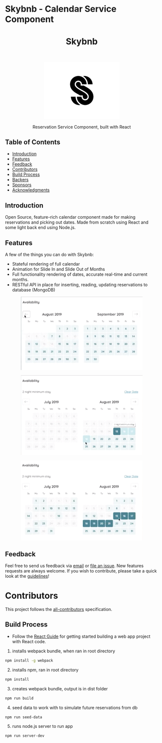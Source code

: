 # Skybnb - Calendar Service Component

<h1 align="center"> Skybnb </h1> <br>
<p align="center">
  <a href="https://gitpoint.co/">
    <img alt="GitPoint" title="SkyBnb" src="public/dist/logo.png" width="250">
  </a>
</p>

<p align="center">
  Reservation Service Component, built with React
</p>


<!-- START doctoc generated TOC please keep comment here to allow auto update -->
<!-- DON'T EDIT THIS SECTION, INSTEAD RE-RUN doctoc TO UPDATE -->
## Table of Contents

- [Introduction](#introduction)
- [Features](#features)
- [Feedback](#feedback)
- [Contributors](#contributors)
- [Build Process](#build-process)
- [Backers](#backers-)
- [Sponsors](#sponsors-)
- [Acknowledgments](#acknowledgments)

<!-- END doctoc generated TOC please keep comment here to allow auto update -->

## Introduction

Open Source, feature-rich calendar component made for making reservations and picking out dates. Made from scratch using React and some light back end using Node.js. 

## Features

A few of the things you can do with Skybnb:

* Stateful rendering of full calendar
* Animation for Slide In and Slide Out of Months
* Full functionality rendering of dates, accurate real-time and current months.
* RESTful API in place for inserting, reading, updating reservations to database (MongoDB)

<p align="center">
  <img src = "public/dist/skybnb1.png" width=400>
</p>
<p align="center">
  <img src = "public/dist/skybnb2.png" width=400>
</p>

<p align="center">
  <img src = "public/dist/skybnb3.png" width=400>
</p>

## Feedback

Feel free to send us feedback via [email](alerterb@gmail.com) or [file an issue](https://github.com/albthere/issues/new). New features requests are always welcome. If you wish to contribute, please take a quick look at the [guidelines](./CONTRIBUTING.md)!

# Contributors

This project follows the [all-contributors](https://github.com/albthere) specification.

## Build Process

- Follow the [React Guide](https://reactjs.org/docs/getting-started.html) for getting started building a web app project with React code. 

1. installs webpack bundle, when ran in root directory

```sh
npm install -g webpack
```

2. installs npm, ran in root directory
```sh
npm install
```

3. creates webpack bundle, output is in dist folder
```sh
npm run build
```

4. seed data to work with to simulate future reservations from db
```sh
npm run seed-data
```


5. runs node.js server to run app
```sh
npm run server-dev
```
